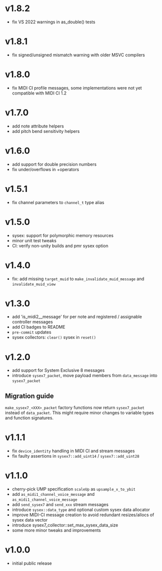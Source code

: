 # v1.8.2

* fix VS 2022 warnings in as_double() tests

# v1.8.1

* fix signed/unsigned mismatch warning with older MSVC compilers

# v1.8.0

* fix MIDI CI profile messages, some implementations were not yet compatible with MIDI CI 1.2

# v1.7.0

* add note attribute helpers
* add pitch bend sensitivity helpers

# v1.6.0

* add support for double precision numbers
* fix under/overflows in +operators

# v1.5.1

* fix channel parameters to `channel_t` type alias

# v1.5.0

* sysex: support for polymorphic memory resources
* minor unit test tweaks
* CI: verify non-unity builds and pmr sysex option

# v1.4.0

* fix: add missing `target_muid` to `make_invalidate_muid_message` and `invalidate_muid_view`

# v1.3.0

* add 'is_midi2_<xxx>_message' for per note and registered / assignable controller messages
* add CI badges to README
* `pre-commit` updates
* sysex collectors: `clear()` sysex in `reset()`

# v1.2.0

* add support for System Exclusive 8 messages
* introduce `sysex7_packet`, move payload members from `data_message` into `sysex7_packet`

## Migration guide

`make_sysex7_<XXX>_packet` factory functions now return `sysex7_packet` instead of `data_packet`.
This might require minor changes to variable types and function signatures.

# v1.1.1

* fix `device_identity` handling in MIDI CI and stream messages
* fix faulty assertions in `sysex7::add_uint14` / `sysex7::add_uint28`

# v1.1.0

* cherry-pick UMP specification `scaleUp` as `upsample_x_to_ybit`
* add `as_midi1_channel_voice_message` and `as_midi1_channel_voice_message`
* add `send_sysex7` and `send_xxx` stream messages
* introduce `sysex::data_type` and optional custom sysex data allocator
* improve MIDI-CI message creation to avoid redundant resizes/allocs of sysex data vector
* introduce sysex7_collector::set_max_sysex_data_size
* some more minor tweaks and improvements

# v1.0.0

* initial public release
